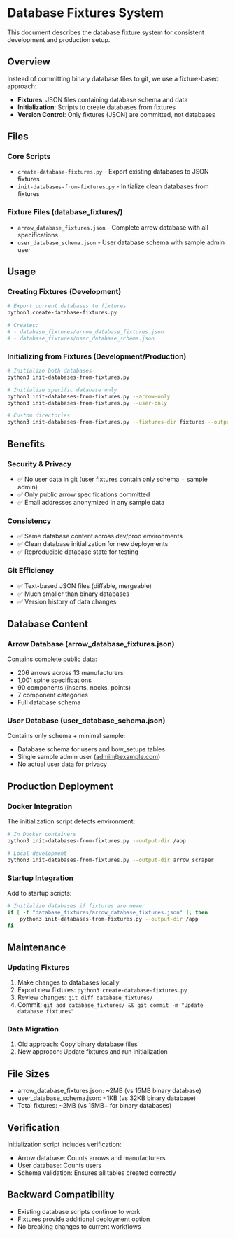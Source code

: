# Database Fixtures System

This document describes the database fixture system for consistent development and production setup.

## Overview

Instead of committing binary database files to git, we use a fixture-based approach:
- **Fixtures**: JSON files containing database schema and data
- **Initialization**: Scripts to create databases from fixtures
- **Version Control**: Only fixtures (JSON) are committed, not databases

## Files

### Core Scripts
- `create-database-fixtures.py` - Export existing databases to JSON fixtures
- `init-databases-from-fixtures.py` - Initialize clean databases from fixtures

### Fixture Files (database_fixtures/)
- `arrow_database_fixtures.json` - Complete arrow database with all specifications
- `user_database_schema.json` - User database schema with sample admin user

## Usage

### Creating Fixtures (Development)
```bash
# Export current databases to fixtures
python3 create-database-fixtures.py

# Creates:
# - database_fixtures/arrow_database_fixtures.json
# - database_fixtures/user_database_schema.json
```

### Initializing from Fixtures (Development/Production)
```bash
# Initialize both databases
python3 init-databases-from-fixtures.py

# Initialize specific database only
python3 init-databases-from-fixtures.py --arrow-only
python3 init-databases-from-fixtures.py --user-only

# Custom directories
python3 init-databases-from-fixtures.py --fixtures-dir fixtures --output-dir /app
```

## Benefits

### Security & Privacy
- ✅ No user data in git (user fixtures contain only schema + sample admin)
- ✅ Only public arrow specifications committed
- ✅ Email addresses anonymized in any sample data

### Consistency
- ✅ Same database content across dev/prod environments
- ✅ Clean database initialization for new deployments
- ✅ Reproducible database state for testing

### Git Efficiency
- ✅ Text-based JSON files (diffable, mergeable)
- ✅ Much smaller than binary databases
- ✅ Version history of data changes

## Database Content

### Arrow Database (arrow_database_fixtures.json)
Contains complete public data:
- 206 arrows across 13 manufacturers
- 1,001 spine specifications
- 90 components (inserts, nocks, points)
- 7 component categories
- Full database schema

### User Database (user_database_schema.json)
Contains only schema + minimal sample:
- Database schema for users and bow_setups tables
- Single sample admin user (admin@example.com)
- No actual user data for privacy

## Production Deployment

### Docker Integration
The initialization script detects environment:
```bash
# In Docker containers
python3 init-databases-from-fixtures.py --output-dir /app

# Local development
python3 init-databases-from-fixtures.py --output-dir arrow_scraper
```

### Startup Integration
Add to startup scripts:
```bash
# Initialize databases if fixtures are newer
if [ -f "database_fixtures/arrow_database_fixtures.json" ]; then
    python3 init-databases-from-fixtures.py --output-dir /app
fi
```

## Maintenance

### Updating Fixtures
1. Make changes to databases locally
2. Export new fixtures: `python3 create-database-fixtures.py`
3. Review changes: `git diff database_fixtures/`
4. Commit: `git add database_fixtures/ && git commit -m "Update database fixtures"`

### Data Migration
1. Old approach: Copy binary database files
2. New approach: Update fixtures and run initialization

## File Sizes
- arrow_database_fixtures.json: ~2MB (vs 15MB binary database)
- user_database_schema.json: <1KB (vs 32KB binary database)
- Total fixtures: ~2MB (vs 15MB+ for binary databases)

## Verification
Initialization script includes verification:
- Arrow database: Counts arrows and manufacturers
- User database: Counts users
- Schema validation: Ensures all tables created correctly

## Backward Compatibility
- Existing database scripts continue to work
- Fixtures provide additional deployment option
- No breaking changes to current workflows
